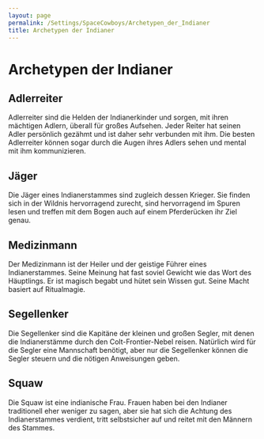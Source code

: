 ```yaml
---
layout: page
permalink: /Settings/SpaceCowboys/Archetypen_der_Indianer
title: Archetypen der Indianer
---
```


# Archetypen der Indianer

## Adlerreiter

Adlerreiter sind die Helden der Indianerkinder und sorgen, mit ihren mächtigen Adlern, überall für großes Aufsehen. Jeder Reiter hat seinen Adler persönlich gezähmt und ist daher sehr verbunden mit ihm. Die besten Adlerreiter können sogar durch die Augen ihres Adlers sehen und mental mit ihm kommunizieren.

## Jäger

Die Jäger eines Indianerstammes sind zugleich dessen Krieger. Sie finden sich in der Wildnis hervorragend zurecht, sind hervorragend im Spuren lesen und treffen mit dem Bogen auch auf einem Pferderücken ihr Ziel genau.

## Medizinmann

Der Medizinmann ist der Heiler und der geistige Führer eines Indianerstammes. Seine Meinung hat fast soviel Gewicht wie das Wort des Häuptlings. Er ist magisch begabt und hütet sein Wissen gut. Seine Macht basiert auf Ritualmagie.

## Segellenker

Die Segellenker sind die Kapitäne der kleinen und großen Segler, mit denen die Indianerstämme durch den Colt-Frontier-Nebel reisen. Natürlich wird für die Segler eine Mannschaft benötigt, aber nur die Segellenker können die Segler steuern und die nötigen Anweisungen geben.

## Squaw

Die Squaw ist eine indianische Frau. Frauen haben bei den Indianer traditionell eher weniger zu sagen, aber sie hat sich die Achtung des Indianerstammes verdient, tritt selbstsicher auf und reitet mit den Männern des Stammes.
